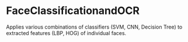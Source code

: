 # FaceClassificationandOCR
Applies various combinations of classifiers (SVM, CNN, Decision Tree) to extracted features (LBP, HOG) of individual faces.


